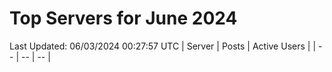 # Top Servers for June 2024
Last Updated: 06/03/2024 00:27:57 UTC
| Server | Posts | Active Users |
| -- | -- | -- |
